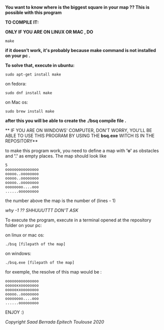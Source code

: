 **You want to know where is the biggest square in your map ?? 
This is possible with this program**

**TO COMPILE IT:**

**ONLY IF YOU ARE ON LINUX OR MAC , DO**
```
make
```
**if it doesn’t work, it's probably because make command is not installed on your pc .**

**To solve that, execute in ubuntu:**
```
sudo apt-get install make
```
on fedora:
```
sudo dnf install make
```
on Mac os:
```
sudo brew install make
```

**after this you will be able to create the ./bsq compile file .**

** IF YOU ARE ON WINDOWS' COMPUTER, DON'T WORRY, YOU'LL BE ABLE TO USE THIS PROGRAM BY USING THE **bsq.exe** WITCH IS IN THE REPOSITORY**

to make this program work, you need to define a map with **'o'** as obstacles and **'.'** as empty places.
The map should look like 
```
5
ooooooooooooooo
ooooo..oooooooo
ooooo..oooooooo
ooooo..oooooooo
oooooooo....ooo
......ooooooooo
```
the number above the map is the number of (lines - 1)

*why -1 ?? SHHUUUTTT DON'T ASK* 

To execute the program, execute in a terminal opened at the repository folder on your pc:

on linux or mac os:
```
./bsq [filepath of the map]
```
on windows:
```
./bsq.exe [filepath of the map]
```

for exemple, the resolve of this map would be :
```
ooooooooooooooo
oooooxxoooooooo
oooooxxoooooooo
ooooo..oooooooo
oooooooo....ooo
......ooooooooo
```
ENJOY :)

*Copyright Saad Berrada Epitech Toulouse 2020*

